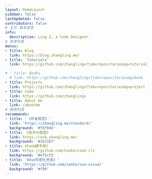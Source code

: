 ```yaml
---
layout: HomeLayout
sidebar: false
lastUpdated: false
contributors: false
# 主页 基本信息
info:
  description: Ling Z, a Code Designer.
# 菜单列表
menus:
- title: Blog
  link: https://blog.zhangling.me/
- title: 'Tutorials'
  link: https://github.com/zhanglingx?tab=repositories&q=tutorial

# - title: Books
  # link: https://github.com/zhanglingx?tab=repositories&q=book
- title: Projects
  link: https://github.com/zhanglingx?tab=repositories&q=project
- title: Code
  link: https://github.com/zhanglingx
- title: About me
  link: /aboutme
# 推荐列表
recommends:
- title: '《开发规范》'
  link: 'https://zhangling.me/standard/'
  background: '#fbf94e'
- title: 《技术问答题》
  link: https://ask.zhangling.me/
  background: '#1672b7'
- title: 《Cook脚手架》
  link: https://github.com/CookX/cook-cli
  background: '#ef5c55'
- title: '《Vue可视化开发》'
  link: 'https://github.com/cookx/vue-visual'
  background: '#f90'
---
```

